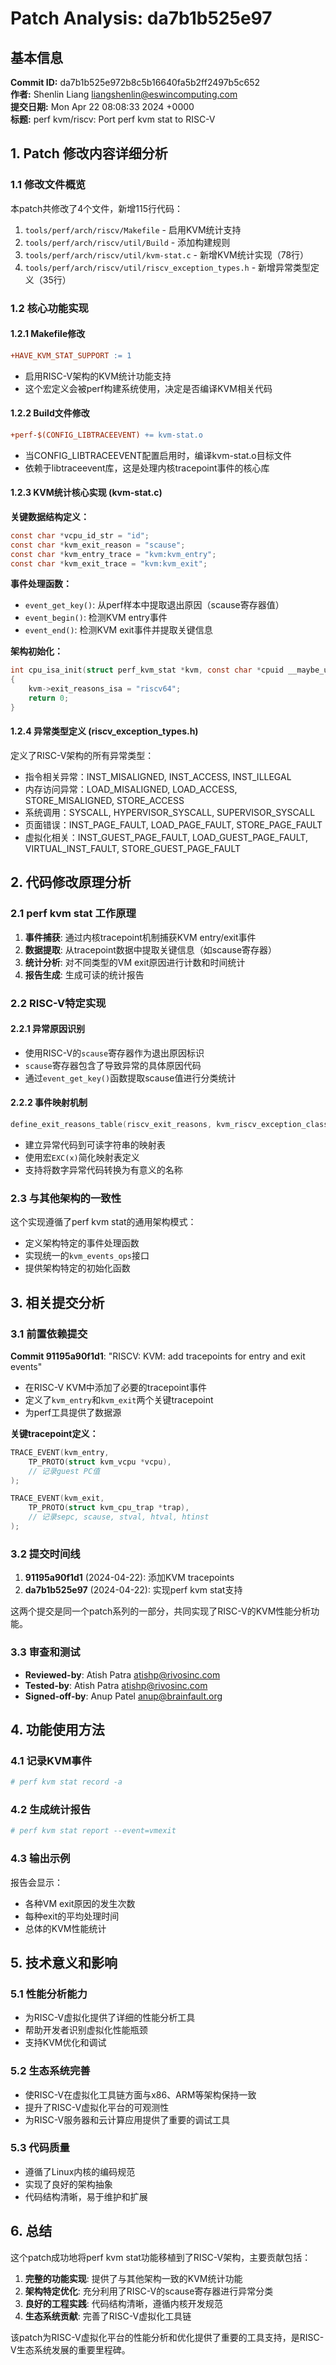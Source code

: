 # Patch Analysis: da7b1b525e97

## 基本信息

**Commit ID:** da7b1b525e972b8c5b16640fa5b2ff2497b5c652  
**作者:** Shenlin Liang <liangshenlin@eswincomputing.com>  
**提交日期:** Mon Apr 22 08:08:33 2024 +0000  
**标题:** perf kvm/riscv: Port perf kvm stat to RISC-V  

## 1. Patch 修改内容详细分析

### 1.1 修改文件概览

本patch共修改了4个文件，新增115行代码：

1. `tools/perf/arch/riscv/Makefile` - 启用KVM统计支持
2. `tools/perf/arch/riscv/util/Build` - 添加构建规则
3. `tools/perf/arch/riscv/util/kvm-stat.c` - 新增KVM统计实现（78行）
4. `tools/perf/arch/riscv/util/riscv_exception_types.h` - 新增异常类型定义（35行）

### 1.2 核心功能实现

#### 1.2.1 Makefile修改
```makefile
+HAVE_KVM_STAT_SUPPORT := 1
```
- 启用RISC-V架构的KVM统计功能支持
- 这个宏定义会被perf构建系统使用，决定是否编译KVM相关代码

#### 1.2.2 Build文件修改
```makefile
+perf-$(CONFIG_LIBTRACEEVENT) += kvm-stat.o
```
- 当CONFIG_LIBTRACEEVENT配置启用时，编译kvm-stat.o目标文件
- 依赖于libtraceevent库，这是处理内核tracepoint事件的核心库

#### 1.2.3 KVM统计核心实现 (kvm-stat.c)

**关键数据结构定义：**
```c
const char *vcpu_id_str = "id";
const char *kvm_exit_reason = "scause";
const char *kvm_entry_trace = "kvm:kvm_entry";
const char *kvm_exit_trace = "kvm:kvm_exit";
```

**事件处理函数：**
- `event_get_key()`: 从perf样本中提取退出原因（scause寄存器值）
- `event_begin()`: 检测KVM entry事件
- `event_end()`: 检测KVM exit事件并提取关键信息

**架构初始化：**
```c
int cpu_isa_init(struct perf_kvm_stat *kvm, const char *cpuid __maybe_unused)
{
    kvm->exit_reasons_isa = "riscv64";
    return 0;
}
```

#### 1.2.4 异常类型定义 (riscv_exception_types.h)

定义了RISC-V架构的所有异常类型：
- 指令相关异常：INST_MISALIGNED, INST_ACCESS, INST_ILLEGAL
- 内存访问异常：LOAD_MISALIGNED, LOAD_ACCESS, STORE_MISALIGNED, STORE_ACCESS
- 系统调用：SYSCALL, HYPERVISOR_SYSCALL, SUPERVISOR_SYSCALL
- 页面错误：INST_PAGE_FAULT, LOAD_PAGE_FAULT, STORE_PAGE_FAULT
- 虚拟化相关：INST_GUEST_PAGE_FAULT, LOAD_GUEST_PAGE_FAULT, VIRTUAL_INST_FAULT, STORE_GUEST_PAGE_FAULT

## 2. 代码修改原理分析

### 2.1 perf kvm stat 工作原理

1. **事件捕获**: 通过内核tracepoint机制捕获KVM entry/exit事件
2. **数据提取**: 从tracepoint数据中提取关键信息（如scause寄存器）
3. **统计分析**: 对不同类型的VM exit原因进行计数和时间统计
4. **报告生成**: 生成可读的统计报告

### 2.2 RISC-V特定实现

#### 2.2.1 异常原因识别
- 使用RISC-V的`scause`寄存器作为退出原因标识
- `scause`寄存器包含了导致异常的具体原因代码
- 通过`event_get_key()`函数提取scause值进行分类统计

#### 2.2.2 事件映射机制
```c
define_exit_reasons_table(riscv_exit_reasons, kvm_riscv_exception_class);
```
- 建立异常代码到可读字符串的映射表
- 使用宏`EXC(x)`简化映射表定义
- 支持将数字异常代码转换为有意义的名称

### 2.3 与其他架构的一致性

这个实现遵循了perf kvm stat的通用架构模式：
- 定义架构特定的事件处理函数
- 实现统一的`kvm_events_ops`接口
- 提供架构特定的初始化函数

## 3. 相关提交分析

### 3.1 前置依赖提交

**Commit 91195a90f1d1**: "RISCV: KVM: add tracepoints for entry and exit events"
- 在RISC-V KVM中添加了必要的tracepoint事件
- 定义了`kvm_entry`和`kvm_exit`两个关键tracepoint
- 为perf工具提供了数据源

**关键tracepoint定义：**
```c
TRACE_EVENT(kvm_entry,
    TP_PROTO(struct kvm_vcpu *vcpu),
    // 记录guest PC值
);

TRACE_EVENT(kvm_exit,
    TP_PROTO(struct kvm_cpu_trap *trap),
    // 记录sepc, scause, stval, htval, htinst
);
```

### 3.2 提交时间线

1. **91195a90f1d1** (2024-04-22): 添加KVM tracepoints
2. **da7b1b525e97** (2024-04-22): 实现perf kvm stat支持

这两个提交是同一个patch系列的一部分，共同实现了RISC-V的KVM性能分析功能。

### 3.3 审查和测试

- **Reviewed-by**: Atish Patra <atishp@rivosinc.com>
- **Tested-by**: Atish Patra <atishp@rivosinc.com>
- **Signed-off-by**: Anup Patel <anup@brainfault.org>

## 4. 功能使用方法

### 4.1 记录KVM事件
```bash
# perf kvm stat record -a
```

### 4.2 生成统计报告
```bash
# perf kvm stat report --event=vmexit
```

### 4.3 输出示例
报告会显示：
- 各种VM exit原因的发生次数
- 每种exit的平均处理时间
- 总体的KVM性能统计

## 5. 技术意义和影响

### 5.1 性能分析能力
- 为RISC-V虚拟化提供了详细的性能分析工具
- 帮助开发者识别虚拟化性能瓶颈
- 支持KVM优化和调试

### 5.2 生态系统完善
- 使RISC-V在虚拟化工具链方面与x86、ARM等架构保持一致
- 提升了RISC-V虚拟化平台的可观测性
- 为RISC-V服务器和云计算应用提供了重要的调试工具

### 5.3 代码质量
- 遵循了Linux内核的编码规范
- 实现了良好的架构抽象
- 代码结构清晰，易于维护和扩展

## 6. 总结

这个patch成功地将perf kvm stat功能移植到了RISC-V架构，主要贡献包括：

1. **完整的功能实现**: 提供了与其他架构一致的KVM统计功能
2. **架构特定优化**: 充分利用了RISC-V的scause寄存器进行异常分类
3. **良好的工程实践**: 代码结构清晰，遵循内核开发规范
4. **生态系统贡献**: 完善了RISC-V虚拟化工具链

该patch为RISC-V虚拟化平台的性能分析和优化提供了重要的工具支持，是RISC-V生态系统发展的重要里程碑。